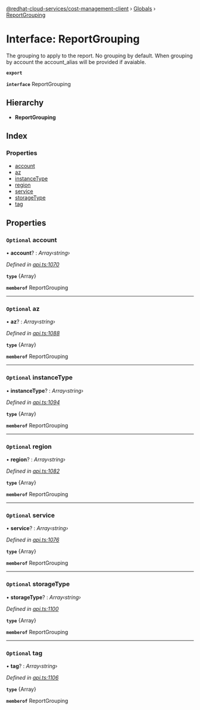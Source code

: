 [@redhat-cloud-services/cost-management-client](../README.md) › [Globals](../globals.md) › [ReportGrouping](reportgrouping.md)

# Interface: ReportGrouping

The grouping to apply to the report. No grouping by default. When grouping by account the account_alias will be provided if avaiable.

**`export`** 

**`interface`** ReportGrouping

## Hierarchy

* **ReportGrouping**

## Index

### Properties

* [account](reportgrouping.md#optional-account)
* [az](reportgrouping.md#optional-az)
* [instanceType](reportgrouping.md#optional-instancetype)
* [region](reportgrouping.md#optional-region)
* [service](reportgrouping.md#optional-service)
* [storageType](reportgrouping.md#optional-storagetype)
* [tag](reportgrouping.md#optional-tag)

## Properties

### `Optional` account

• **account**? : *Array‹string›*

*Defined in [api.ts:1070](https://github.com/RedHatInsights/javascript-clients/blob/master/packages/cost-management/api.ts#L1070)*

**`type`** {Array<string>}

**`memberof`** ReportGrouping

___

### `Optional` az

• **az**? : *Array‹string›*

*Defined in [api.ts:1088](https://github.com/RedHatInsights/javascript-clients/blob/master/packages/cost-management/api.ts#L1088)*

**`type`** {Array<string>}

**`memberof`** ReportGrouping

___

### `Optional` instanceType

• **instanceType**? : *Array‹string›*

*Defined in [api.ts:1094](https://github.com/RedHatInsights/javascript-clients/blob/master/packages/cost-management/api.ts#L1094)*

**`type`** {Array<string>}

**`memberof`** ReportGrouping

___

### `Optional` region

• **region**? : *Array‹string›*

*Defined in [api.ts:1082](https://github.com/RedHatInsights/javascript-clients/blob/master/packages/cost-management/api.ts#L1082)*

**`type`** {Array<string>}

**`memberof`** ReportGrouping

___

### `Optional` service

• **service**? : *Array‹string›*

*Defined in [api.ts:1076](https://github.com/RedHatInsights/javascript-clients/blob/master/packages/cost-management/api.ts#L1076)*

**`type`** {Array<string>}

**`memberof`** ReportGrouping

___

### `Optional` storageType

• **storageType**? : *Array‹string›*

*Defined in [api.ts:1100](https://github.com/RedHatInsights/javascript-clients/blob/master/packages/cost-management/api.ts#L1100)*

**`type`** {Array<string>}

**`memberof`** ReportGrouping

___

### `Optional` tag

• **tag**? : *Array‹string›*

*Defined in [api.ts:1106](https://github.com/RedHatInsights/javascript-clients/blob/master/packages/cost-management/api.ts#L1106)*

**`type`** {Array<string>}

**`memberof`** ReportGrouping
